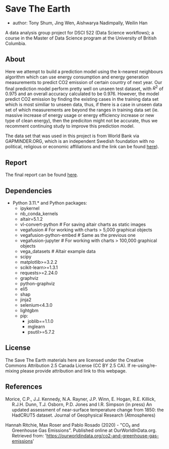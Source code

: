 # Save The Earth

  - author: Tony Shum, Jing Wen, Aishwarya Nadimpally, Weilin Han

A data analysis group project for DSCI 522 (Data Science workflows); a
course in the Master of Data Science program at the University of
British Columbia.

## About

Here we attempt to build a prediction model using the k-nearest neighbours algorithm
which can use energy consumption and energy generation measurements to predict CO2
emission of certain country of next year. Our final prediction model perform pretty well
on unseen test dataset, with $R^2$ of 0.975 and an overall accuracy calculated to be 0.976.
However, the model predict CO2 emission by finding the existing cases in the training data set
which is most similiar to unseen data, thus, if there is a case in unseen data set of which
measurements are beyond the ranges in training data set (ie. massive increase of energy usage
or energy efficiency increase or new type of clean energy), then the prediciton might not be
accurate, thus we recomment continuing study to improve this prediction model.

The data set that was used in this project is from World Bank via GAPMINDER.ORG, which is
an independent Swedish foundation with no political, religious or economic affiliations and
the link can be found [here](https://www.gapminder.org/)).

## Report

The final report can be found
[here](https://github.com/UBC-MDS/DSCI_522_Group-11_Save-The-Earth/blob/main/src/save_the_earth_model.html).

## Dependencies

  - Python 3.11.* and Python packages:
    - ipykernel
    - nb_conda_kernels
    - altair=5.1.2
    - vl-convert-python  # For saving altair charts as static images
    - vegafusion  # For working with charts > 5,000 graphical objects
    - vegafusion-python-embed  # Same as the previous one
    - vegafusion-jupyter  # For working with charts > 100,000 graphical objects
    - vega_datasets  # Altair example data
    - scipy
    - matplotlib>=3.2.2
    - scikit-learn>=1.3.1
    - requests>=2.24.0
    - graphviz
    - python-graphviz
    - eli5
    - shap
    - jinja2
    - selenium<4.3.0
    - lightgbm
    - pip:
        - joblib==1.1.0
        - mglearn
        - psutil>=5.7.2

## License

The Save The Earth materials here are licensed under the
Creative Commons Attribution 2.5 Canada License (CC BY 2.5 CA). If
re-using/re-mixing please provide attribution and link to this webpage.

## References

<div id="refs" class="references hanging-indent">

<div id="ref-Dua2019">

Morice, C.P., J.J. Kennedy, N.A. Rayner, J.P. Winn, E. Hogan, R.E. Killick, R.J.H. Dunn, T.J. Osborn, P.D. Jones and I.R. Simpson (in press) An updated assessment of near-surface temperature change from 1850: the HadCRUT5 dataset. Journal of Geophysical Research (Atmospheres)

</div>

<div id="ref-Streetetal">

Hannah Ritchie, Max Roser and Pablo Rosado (2020) - "CO₂ and Greenhouse Gas Emissions". Published online at OurWorldInData.org. Retrieved from: 'https://ourworldindata.org/co2-and-greenhouse-gas-emissions'

</div>

</div>
